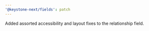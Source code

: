 ```yaml
---
'@keystone-next/fields': patch
---
```


Added assorted accessibility and layout fixes to the relationship field.
